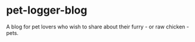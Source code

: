 # pet-logger-blog
A blog for pet lovers who wish to share about their furry - or raw chicken - pets.
